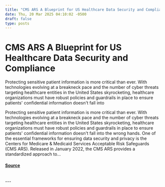 ```yaml
---
title: "CMS ARS A Blueprint for US Healthcare Data Security and Compliance"
date: Thu, 20 Mar 2025 04:10:02 -0500
draft: false
type: posts
---
```

# CMS ARS A Blueprint for US Healthcare Data Security and Compliance





 Protecting sensitive patient information is more critical than ever. With technologies evolving at a breakneck pace and the number of cyber threats targeting healthcare entities in the United States skyrocketing, healthcare organizations must have robust policies and guardrails in place to ensure patients' confidential information doesn't fall into

Protecting sensitive patient information is more critical than ever. With technologies evolving at a breakneck pace and the number of cyber threats targeting healthcare entities in the United States skyrocketing, healthcare organizations must have robust policies and guardrails in place to ensure patients' confidential information doesn't fall into the wrong hands. One of the essential frameworks for ensuring data security and privacy is the Centers for Medicare & Medicaid Services Acceptable Risk Safeguards (CMS ARS). Released in January 2022, the CMS ARS provides a standardized approach to...

#### [Source](https://www.tripwire.com/state-of-security/cms-ars-blueprint-us-healthcare-data-security-and-compliance)

<br/>
---
